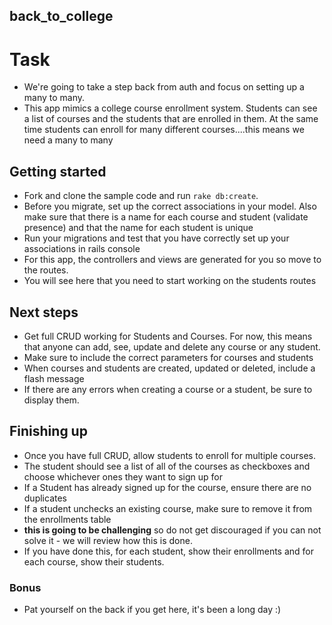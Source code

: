 ## back_to_college

# Task 

- We're going to take a step back from auth and focus on setting up a many to many. 
- This app mimics a college course enrollment system. Students can see a list of courses and the students that are enrolled in them. At the same time students can enroll for many different courses....this means we need a many to many

## Getting started

- Fork and clone the sample code and run `rake db:create`. 
- Before you migrate, set up the correct associations in your model. Also make sure that there is a name for each course and student (validate presence) and that the name for each student is unique 
- Run your migrations and test that you have correctly set up your associations in rails console
- For this app, the controllers and views are generated for you so move to the routes.
- You will see here that you need to start working on the students routes

## Next steps

- Get full CRUD working for Students and Courses. For now, this means that anyone can add, see, update and delete any course or any student. 
- Make sure to include the correct parameters for courses and students
- When courses and students are created, updated or deleted, include a flash message
- If there are any errors when creating a course or a student, be sure to display them.

## Finishing up

- Once you have full CRUD, allow students to enroll for multiple courses. 
- The student should see a list of all of the courses as checkboxes and choose whichever ones they want to sign up for
- If a Student has already signed up for the course, ensure there are no duplicates
- If a student unchecks an existing course, make sure to remove it from the enrollments table
- __this is going to be challenging__ so do not get discouraged if you can not solve it - we will review how this is done.
- If you have done this, for each student, show their enrollments and for each course, show their students.


### Bonus

- Pat yourself on the back if you get here, it's been a long day :)



